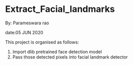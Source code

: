 # Extract_Facial_landmarks
By: Parameswara rao

date:05 JUN 2020

This project is organised as follows:
1. Import dlib pretrained face detection model
2. Pass those detected pixels into facial landmark detector
